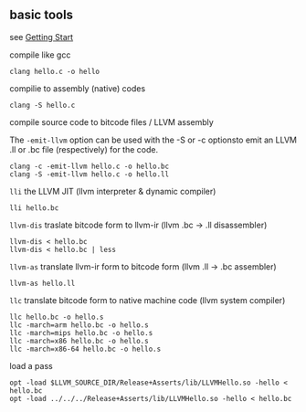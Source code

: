 
## basic tools ##

see [Getting Start](http://llvm.org/docs/GettingStarted.html)

compile like gcc

    clang hello.c -o hello



compilie to assembly (native) codes

    clang -S hello.c




compile source code to bitcode files / LLVM assembly

The `-emit-llvm` option can be used with the -S or -c optionsto emit an LLVM .ll or .bc file (respectively) for the code.

    clang -c -emit-llvm hello.c -o hello.bc
    clang -S -emit-llvm hello.c -o hello.ll




`lli` the LLVM JIT (llvm interpreter & dynamic compiler)

    lli hello.bc




`llvm-dis` traslate bitcode form to llvm-ir (llvm .bc -> .ll disassembler)

    llvm-dis < hello.bc
    llvm-dis < hello.bc | less



`llvm-as` translate llvm-ir form to bitcode form (llvm .ll -> .bc assembler)

    llvm-as hello.ll



`llc` translate bitcode form to native machine code (llvm system compiler)

    llc hello.bc -o hello.s
    llc -march=arm hello.bc -o hello.s
    llc -march=mips hello.bc -o hello.s
    llc -march=x86 hello.bc -o hello.s
    llc -march=x86-64 hello.bc -o hello.s




load a pass

    opt -load $LLVM_SOURCE_DIR/Release+Asserts/lib/LLVMHello.so -hello < hello.bc
    opt -load ../../../Release+Asserts/lib/LLVMHello.so -hello < hello.bc
